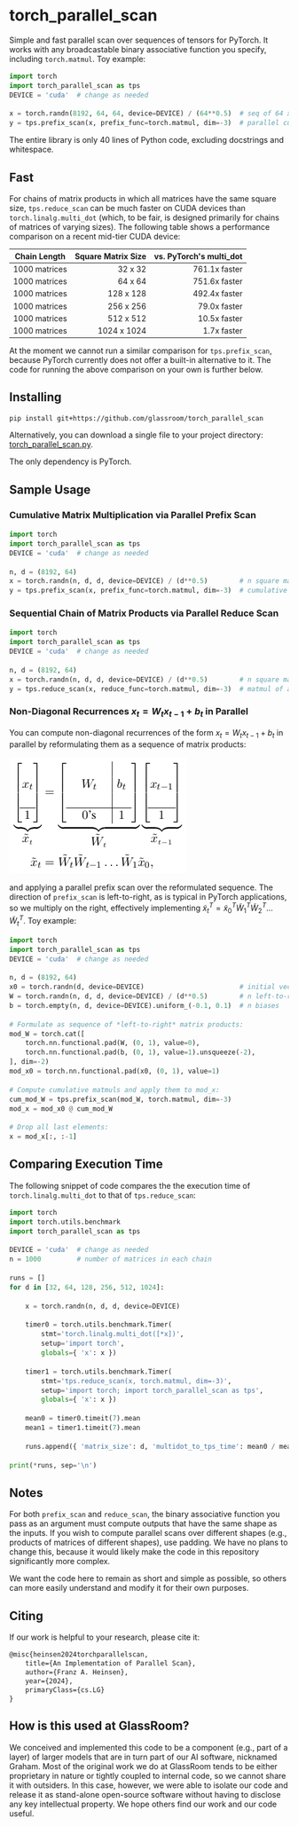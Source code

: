 # torch_parallel_scan

Simple and fast parallel scan over sequences of tensors for PyTorch. It works with any broadcastable binary associative function you specify, including `torch.matmul`. Toy example:

```python
import torch
import torch_parallel_scan as tps
DEVICE = 'cuda'  # change as needed

x = torch.randn(8192, 64, 64, device=DEVICE) / (64**0.5)  # seq of 64 x 64 matrices
y = tps.prefix_scan(x, prefix_func=torch.matmul, dim=-3)  # parallel cumul matmuls
```

The entire library is only 40 lines of Python code, excluding docstrings and whitespace.

## Fast

For chains of matrix products in which all matrices have the same square size, `tps.reduce_scan` can be much faster on CUDA devices than `torch.linalg.multi_dot` (which, to be fair, is designed primarily for chains of matrices of varying sizes). The following table shows a performance comparison on a recent mid-tier CUDA device:

| Chain Length   | Square Matrix Size | vs. PyTorch's multi_dot |
|----------------|-------------------:|------------------------:|
| 1000 matrices  |          32 x   32 |           761.1x faster |
| 1000 matrices  |          64 x   64 |           751.6x faster |
| 1000 matrices  |         128 x  128 |           492.4x faster |
| 1000 matrices  |         256 x  256 |            79.0x faster |
| 1000 matrices  |         512 x  512 |            10.5x faster |
| 1000 matrices  |        1024 x 1024 |             1.7x faster |

At the moment we cannot run a similar comparison for `tps.prefix_scan`, because PyTorch currently does not offer a built-in alternative to it. The code for running the above comparison on your own is further below.


## Installing

```
pip install git+https://github.com/glassroom/torch_parallel_scan
```

Alternatively, you can download a single file to your project directory: [torch_parallel_scan.py](torch_parallel_scan/torch_parallel_scan.py).

The only dependency is PyTorch.


## Sample Usage


### Cumulative Matrix Multiplication via Parallel Prefix Scan

```python
import torch
import torch_parallel_scan as tps
DEVICE = 'cuda'  # change as needed

n, d = (8192, 64)
x = torch.randn(n, d, d, device=DEVICE) / (d**0.5)        # n square matrices
y = tps.prefix_scan(x, prefix_func=torch.matmul, dim=-3)  # cumulative matmuls
```

### Sequential Chain of Matrix Products via Parallel Reduce Scan

```python
import torch
import torch_parallel_scan as tps
DEVICE = 'cuda'  # change as needed

n, d = (8192, 64)
x = torch.randn(n, d, d, device=DEVICE) / (d**0.5)        # n square matrices
y = tps.reduce_scan(x, reduce_func=torch.matmul, dim=-3)  # matmul of all matrices
```

### Non-Diagonal Recurrences $x_t = W_t x_{t-1} + b_t$ in Parallel

You can compute non-diagonal recurrences of the form $x_t = W_t x_{t-1} + b_t$ in parallel by reformulating them as a sequence of matrix products:

![Non-Diagonal Recurrences](assets/non_diagonal_recurrences.png)

and applying a parallel prefix scan over the reformulated sequence. The direction of `prefix_scan` is left-to-right, as is typical in PyTorch applications, so we multiply on the right, effectively implementing $\tilde{x}^T_t = \tilde{x}^T_0 \tilde{W}^T_1 \tilde{W}^T_2 \dots \tilde{W}^T_t$. Toy example:

```python
import torch
import torch_parallel_scan as tps
DEVICE = 'cuda'  # change as needed

n, d = (8192, 64)
x0 = torch.randn(d, device=DEVICE)                        # initial vector state
W = torch.randn(n, d, d, device=DEVICE) / (d**0.5)        # n left-to-right weights
b = torch.empty(n, d, device=DEVICE).uniform_(-0.1, 0.1)  # n biases

# Formulate as sequence of *left-to-right* matrix products:
mod_W = torch.cat([
    torch.nn.functional.pad(W, (0, 1), value=0),
    torch.nn.functional.pad(b, (0, 1), value=1).unsqueeze(-2),
], dim=-2)
mod_x0 = torch.nn.functional.pad(x0, (0, 1), value=1)

# Compute cumulative matmuls and apply them to mod_x:
cum_mod_W = tps.prefix_scan(mod_W, torch.matmul, dim=-3)
mod_x = mod_x0 @ cum_mod_W

# Drop all last elements:
x = mod_x[:, :-1]
```

## Comparing Execution Time

The following snippet of code compares the the execution time of `torch.linalg.multi_dot` to that of `tps.reduce_scan`:

```python
import torch
import torch.utils.benchmark
import torch_parallel_scan as tps

DEVICE = 'cuda'  # change as needed
n = 1000         # number of matrices in each chain

runs = []
for d in [32, 64, 128, 256, 512, 1024]:

    x = torch.randn(n, d, d, device=DEVICE)

    timer0 = torch.utils.benchmark.Timer(
        stmt='torch.linalg.multi_dot([*x])',
        setup='import torch',
        globals={ 'x': x })

    timer1 = torch.utils.benchmark.Timer(
        stmt='tps.reduce_scan(x, torch.matmul, dim=-3)',
        setup='import torch; import torch_parallel_scan as tps',
        globals={ 'x': x })

    mean0 = timer0.timeit(7).mean
    mean1 = timer1.timeit(7).mean

    runs.append({ 'matrix_size': d, 'multidot_to_tps_time': mean0 / mean1 })

print(*runs, sep='\n')
```

## Notes

For both `prefix_scan` and `reduce_scan`, the binary associative function you pass as an argument must compute outputs that have the same shape as the inputs. If you wish to compute parallel scans over different shapes (e.g., products of matrices of different shapes), use padding. We have no plans to change this, because it would likely make the code in this repository significantly more complex.

We want the code here to remain as short and simple as possible, so others can more easily understand and modify it for their own purposes.


## Citing

If our work is helpful to your research, please cite it:

```
@misc{heinsen2024torchparallelscan,
    title={An Implementation of Parallel Scan},
    author={Franz A. Heinsen},
    year={2024},
    primaryClass={cs.LG}
}
```

## How is this used at GlassRoom?

We conceived and implemented this code to be a component (e.g., part of a layer) of larger models that are in turn part of our AI software, nicknamed Graham. Most of the original work we do at GlassRoom tends to be either proprietary in nature or tightly coupled to internal code, so we cannot share it with outsiders. In this case, however, we were able to isolate our code and release it as stand-alone open-source software without having to disclose any key intellectual property. We hope others find our work and our code useful.


